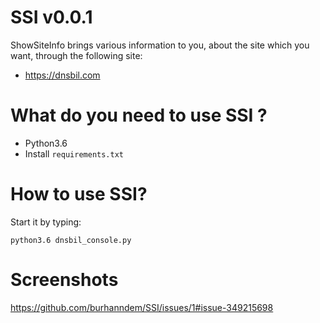  SSI v0.0.1
===============
ShowSiteInfo brings various information to you, about the site which you want, through the following site:

- https://dnsbil.com

What do you need to use SSI ?
===================

- Python3.6
- Install `requirements.txt`

How to use SSI?
===================
Start it by typing:

    python3.6 dnsbil_console.py
    
Screenshots
====================

https://github.com/burhanndem/SSI/issues/1#issue-349215698



